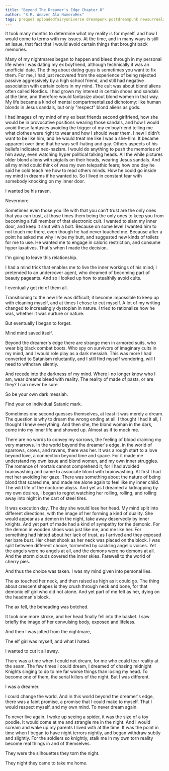 ```yaml
---
title: "Beyond The Dreamer's Edge Chapter 8"
author: "S.R. Weaver Ala NumeroHex"
tags: prequel uploadedfairyuniverse dreampunk postdreampunk newsurrealism
---
```

It took many months to determine what my reality is for myself, and how I would come to terms with my issues. At the time, and in many ways is still an issue, that fact that I would avoid certain things that brought back memories.

Many of my nightmares began to happen and bleed through in my personal life when I was dating my ex boyfriend, although technically it was an unofficial date. The thing about dating guys is sometimes you want to fix them. For me, I had just recovered from the experience of being rejected passive aggressively by a high school friend, and still had negative association with certain colors in my mind. The cult was about blond aliens often called Nordics. I had grown my interest in certain shoes and sandals at the time, and therefore would fantasize about blond women in that way. My life became a kind of mental compartmentalized dichotomy: like human blonds in Jesus sandals, but only "respect" blond aliens as gods.

I had images of my mind of my ex best friends second girlfriend, how she would be in provocative positions wearing those sandals, and how I would avoid these fantasies avoiding the trigger of my ex boyfriend telling me what clothes were right to wear and how I should wear them. I new I didn't want to be like him, and he would treat me like I was a she-him. It became apparent over time that he was self-hating and gay. Others aspects of his beliefs indicated neo-nazism. I would do anything to push the memories of him away, even watching hyper political talking heads. All the while pictures older blond aliens with pigtails on their heads, wearing Jesus sandals. And all my mind could think of was my own telepathic fears; how one day he said he cold teach me how to read others minds. How he could go inside my mind in dreams if he wanted to. So I lived in constant fear with somebody knocking on my inner door.

I wanted be his raven.

Nevermore.

Sometimes even those you life with that you can't trust are the only ones that you can trust, at those times them being the only ones to keep you from becoming a full member of that electronic cult. I wanted to slam my inner door, and keep it shut with a bolt. Because on some level I wanted him to not touch me there, even though he had never touched me. Because after a point he asked me why I wipe my butt, and suggested new kinds of toilets for me to use. He wanted me to engage in caloric restriction, and consume hyper laxatives. That's when I made the decision.

I'm going to leave this relationship.

I had a mind trick that enables me to live the inner workings of his mind; I pretended to an undercover agent, who dreamed of becoming part of beauty pageants. And so I looked up how to stealthily avoid cults.

I eventually got rid of them all.

Transitioning to the new life was difficult; it become impossible to keep up with cleaning myself, and at times I chose to cut myself. A lot of my writing changed to increasingly dystopian in nature. I tried to rationalize how he was, whether it was nurture or nature.

But eventually I began to forget.

Mind mind saved itself.

Beyond the dreamer's edge there are strange men in armored suits, who wear big black combat boots. Who spy on survivors of imaginary cults in my mind, and I would role play as a dark messiah. This was more I had converted to Satanism reluctantly, and I still find myself wondering, will I need to withdraw silently.

And recede into the darkness of my mind. Where I no longer know who I am, wear dreams bleed with reality. The reality of made of pasts, or are they? I can never be sure.

So be your own dark messiah.

Find your on individual Satanic mark.

Sometimes one second guesses themselves, at least it was merely a dream. The question is why to dream the wrong ending at all. I thought I had it all, I thought I knew everything. And then she, the blond woman in the dark, come into my inner life and showed up. Almost as if to mock me.

There are no words to convey my sorrows, the feeling of blood draining my very marrows. In the world beyond the dreamer's edge, in the world of sparrows, crows, and ravens, there was her. It was a rough start to a love beyond love, a connection beyond time and space. For it made me understand my own issue and blond women, and my own inner struggles. The romance of mortals cannot comprehend it, for I had avoided brainwashing and came to associate blond with brainwashing. At first I had met her avoiding her gaze. There was something about the nature of being blond that scared me, and made me alone again to feel like my inner child. The wild life of the nocturne abyss. And yet as I dreamed a kidnapping by my own desires, I began to regret watching her rolling, rolling, and rolling away into night in the cart of steel tires.

It was execution day. The day she would lose her head. My mind split into different directions, with the image of her forming a kind of duality. She would appear as a demon in the night, take away deservedly by inner knights. And yet part of made had a kind of sympathy for the demonic. For the demon in wooden shoes was just like me, and me like her. For something had hinted about her lack of trust, as I arrived and they exposed her bare bust. Her chest shook as her neck was placed on the block. I was split between different choice, tormented by cackling angelic voices. Yet the angels were no angels at all, and the demons were no demons at all. And the storm clouds covered the inner skies. Farewell to the world of cherry pies.

And thus the choice was taken. I was my mind given into personal lies.

The ax touched her neck, and then raised as high as it could go. The thing about crescent shapes is they crush through neck and bone, for that demonic elf girl who did not atone. And yet part of me felt as her, dying on the headman's block.

The ax fell, the beheading was botched.

It took one more stroke, and her head finally fell into the basket. I saw briefly the image of her convulsing body, exposed and lifeless.

And then I was jolted from the nightmare,

The elf girl was myself, and what I hated.

I wanted to cut it all away.

There was a time when I could not dream, for me who could tear reality at the seam. The few times I could dream, I dreamed of chasing midnight Knights singing to do to me far worse things than losing my head. To become one of them, the serial killers of the night. But I was different.

I was a dreamer.

I could change the world. And in this world beyond the dreamer's edge, there was a faint promise, a promise that I could make to myself. That I would respect myself, and my own mind. To never dream again.

To never live again. I woke up seeing a spider, it was the size of a toy poodle. It would come at me and strangle me in the night. And I would scream and wake up my parents I lived with at the time. It was the point in time when I began to have night terrors nightly, and began withdraw subtly and slightly. For the soldiers so knightly, stalk me in my own torn reality become real things in and of themselves.

They were the silhouettes they torn the night.

They night they came to take me home.
